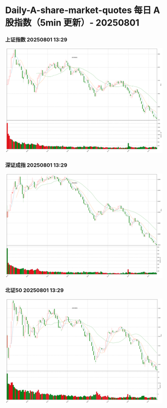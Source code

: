 
# Daily-A-share-market-quotes 每日 A 股指数（5min 更新）- 20250801

### 上证指数 20250801 13:29
![](./fig/2025/8/20250801-sh000001.png)

### 深证成指 20250801 13:29
![](./fig/2025/8/20250801-sz399001.png)

### 北证50 20250801 13:29
![](./fig/2025/8/20250801-bj899050.png)
